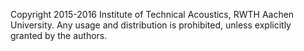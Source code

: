 Copyright 2015-2016 Institute of Technical Acoustics, RWTH Aachen University. Any usage and distribution is prohibited, unless explicitly granted by the authors.